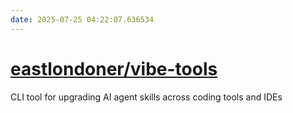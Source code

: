 ```yaml
---
date: 2025-07-25 04:22:07.636534
---
```


# [eastlondoner/vibe-tools](https://github.com/eastlondoner/vibe-tools)

CLI tool for upgrading AI agent skills across coding tools and IDEs